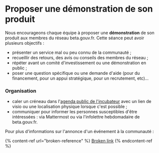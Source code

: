 # Proposer une démonstration de son produit

Nous encourageons chaque équipe à proposer une **démonstration** de son produit aux membres du réseau beta.gouv.fr. Cette séance peut avoir plusieurs objectifs :

* présenter un service mal ou peu connu de la communauté ;
* recueillir des retours, des avis ou conseils des membres du réseau ;
* répéter avant un comité d'investissement ou une démonstration en public ;
* poser une question spécifique ou une demande d'aide (pour du financement, pour un appui stratégique, pour un recrutement, etc)...

### Organisation

* caler un créneau dans l'[agenda public de l'incubateur](https://calendar.google.com/calendar/u/0/embed?src=0ieonqap1r5jeal5ugeuhoovlg@group.calendar.google.com\&ctz=Europe/Paris) avec un lien de visio ou une localisation physique lorsque c'est possible ;
* communiquer pour informer les personnes susceptibles d'être intéressées : via Mattermost ou via l'infolettre hebdomadaire de beta.gouv.fr.

Pour plus d'informations sur l'annonce d'un événement à la communauté :

{% content-ref url="broken-reference" %}
[Broken link](broken-reference)
{% endcontent-ref %}

